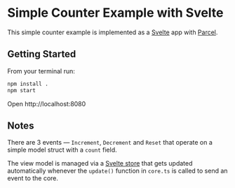 # Simple Counter Example with Svelte

This simple counter example is implemented as a [Svelte](https://svelte.dev/) app with [Parcel](https://parceljs.org/). 

## Getting Started

From your terminal run:

```sh
npm install .
npm start
```

Open http://localhost:8080

## Notes

There are 3 events — `Increment`, `Decrement` and `Reset` that operate on a
simple model struct with a `count` field.

The view model is managed via a [Svelte store](https://svelte.dev/docs/svelte-store) that gets updated automatically whenever
the `update()` function in `core.ts` is called to send an event to the core.
